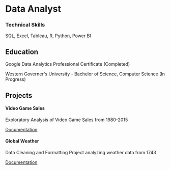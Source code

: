 # Data Analyst

### Technical Skills
SQL, Excel, Tableau, R, Python, Power BI

## Education
Google Data Analytics Professional Certificate (Completed)

Western Governer's University - Bachelor of Science, Computer Science (In Progress)


## Projects

#### Video Game Sales
Exploratory Analysis of Video Game Sales from 1980-2015

[Documentation](https://github.com/S-Groody/portfolio/tree/main/Video%20Game%20Sales)

#### Global Weather
Data Cleaning and Formatting Project analyzing weather data from 1743

[Documentation](https://github.com/S-Groody/portfolio/tree/main/Global%20Weather)
